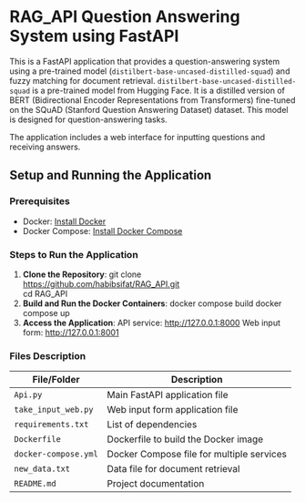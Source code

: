 # RAG_API Question Answering System using FastAPI

This is a FastAPI application that provides a question-answering system using a pre-trained model (`distilbert-base-uncased-distilled-squad`) and fuzzy matching for document retrieval. `distilbert-base-uncased-distilled-squad` is a pre-trained model from Hugging Face. It is a distilled version of BERT (Bidirectional Encoder Representations from Transformers) fine-tuned on the SQuAD (Stanford Question Answering Dataset) dataset. This model is designed for question-answering tasks.

 The application includes a web interface for inputting questions and receiving answers.


## Setup and Running the Application

### Prerequisites

- Docker: [Install Docker](https://docs.docker.com/get-docker/)
- Docker Compose: [Install Docker Compose](https://docs.docker.com/compose/install/)

### Steps to Run the Application

1. **Clone the Repository**:
     git clone https://github.com/habibsifat/RAG_API.git<br>
     cd RAG_API
2. **Build and Run the Docker Containers**:
     docker compose build
     docker compose up
3. **Access the Application**:
    API service: http://127.0.0.1:8000
    Web input form: http://127.0.0.1:8001


### Files Description
| File/Folder            | Description                              |
|------------------------|------------------------------------------|
| `Api.py`               | Main FastAPI application file            |
| `take_input_web.py`    | Web input form application file          |
| `requirements.txt`     | List of dependencies                     |
| `Dockerfile`           | Dockerfile to build the Docker image     |
| `docker-compose.yml`   | Docker Compose file for multiple services|
| `new_data.txt`         | Data file for document retrieval         |
| `README.md`            | Project documentation                   |
